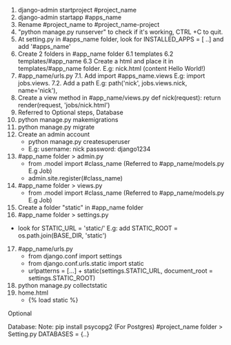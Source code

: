 1. django-admin startproject #project_name
2. django-admin startapp #apps_name
3. Rename #project_name to #project_name-project
4. "python manage.py runserver" to check if it's working, CTRL +C to quit.
5. At setting.py in #apps_name folder, look for INSTALLED_APPS = [ ..] and add
   '#apps_name'
6. Create 2 folders in #app_name folder
   6.1 templates
   6.2 templates/#app_name
   6.3 Create a html and place it in templates/#app_name folder. E.g: nick.html (content Hello World!)
7. #app_name/urls.py
   7.1. Add import #apps_name.views E.g: import jobs.views.
   7.2. Add a path E.g: path('nick', jobs.views.nick, name='nick'),
8. Create a view method in #app_name/views.py
   def nick(request):
      return render(request, 'jobs/nick.html')
9. Referred to Optional steps, Database
10. python manage.py makemigrations
11. python manage.py migrate
12. Create an admin account
    - python manage.py createsuperuser 
    - E.g: username: nick password: django1234
13. #app_name folder > admin.py
    - from .model import #class_name (Referred to #app_name/models.py E.g Job)
    - admin.site.register(#class_name)
14. #app_name folder > views.py
    - from .model import #class_name (Referred to #app_name/models.py E.g Job)
15. Create a folder "static" in #app_name folder
16. #app_name folder > settings.py
   - look for STATIC_URL = 'static/'
   E.g: add STATIC_ROOT = os.path.join(BASE_DIR, 'static')
17. #app_name/urls.py
    - from django.conf import settings
    - from django.conf.urls.static import static
    - urlpatterns = [...] + static(settings.STATIC_URL, document_root = settings.STATIC_ROOT)
18. python manage.py collectstatic
19. home.html
    -  {% load static %} 

Optional

Database:
   Note: pip install psycopg2 (For Postgres)
   #project_name folder > Setting.py 
   DATABASES = {..}